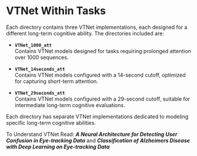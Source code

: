 # VTNet Within Tasks

Each directory contains three VTNet implementations, each designed for a different long-term cognitive ability. The directories included are:

- **`VTNet_1000_att`**  
  Contains VTNet models designed for tasks requiring prolonged attention over 1000 sequences.

- **`VTNet_14seconds_att`**  
  Contains VTNet models configured with a 14-second cutoff, optimized for capturing short-term attention.

- **`VTNet_29seconds_att`**  
  Contains VTNet models configured with a 29-second cutoff, suitable for intermediate long-term cognitive evaluations.

Each directory has separate VTNet implementations dedicated to modeling specific long-term cognitive abilities.

To Understand VTNet Read: **_A Neural Architecture for Detecting User Confusion in Eye-tracking Data_** and **_Classification of Alzheimers Disease with Deep Learning on Eye-tracking Data_**
